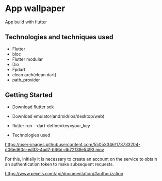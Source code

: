 # App wallpaper

App build with flutter

## Technologies and techniques used
  - Flutter
  - bloc
  - Flutter modular
  - Dio
  - Fpdart
  - clean arch(clean dart)
  - path_provider

## Getting Started

- Download flutter sdk
- Download emulator(android/ios/desktop/web)
- flutter run --dart-define=key=your_key


- Technologies used




https://user-images.githubusercontent.com/55053346/173733204-c06ed60c-ed33-4ad7-b66d-db72f39e5493.mov



For this, initially it is necessary to create an account on the service to obtain an authentication token to make subsequent requests.

https://www.pexels.com/api/documentation/#authorization